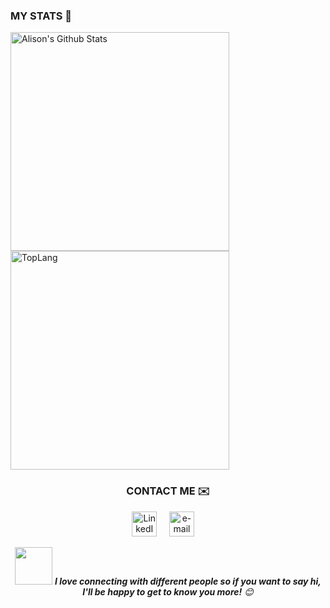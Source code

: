<h3>MY STATS 👾</h3>
<a><img width="350" img align="left" alt="Alison's Github Stats" src="https://github-readme-stats.vercel.app/api?username=ValenciaCarmona&show_icons=true&theme=gotham" class="responsive" />
</a><a><img width="350" img align="center" alt="TopLang" src="https://github-readme-stats.vercel.app/api/top-langs/?username=ValenciaCarmona&layout=compact&hide=html&theme=gotham" class="responsive"/></a>  
<h3 align="center">CONTACT ME ✉️</h3>
<p align="center">
    <!-- linkedin -->
    <a href="https://www.linkedin.com/in/mariacamilavalenciacarmona/"><img src="https://cdn4.iconfinder.com/data/icons/social-messaging-ui-color-shapes-2-free/128/social-linkedin-circle-512.png" width="40px" alt="LinkedIn"></a> &nbsp; &nbsp;
    <!-- gmail-->
    <a href="mailto:valenciacarmona16@gmail.com"><img src="https://i.pinimg.com/originals/84/7c/08/847c083cc09040091439e3c05d1fedde.png" width="40px" alt="e-mail"></a> &nbsp; &nbsp;
</p>

<div align="center">
<img src="https://media.giphy.com/media/LnQjpWaON8nhr21vNW/giphy.gif" width="60"> <em><b>I love connecting with different people so if you want to say hi, I'll be happy to get to know you more!</b> 😊</em></div>